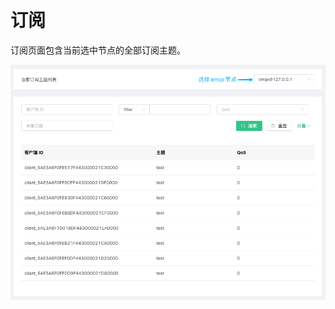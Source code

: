 # 订阅

订阅页面包含当前选中节点的全部订阅主题。

![subscriptions](../../_assets/deployments/dashboard/subscriptions.png)
